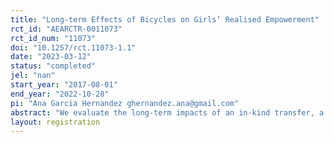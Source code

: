 ```yaml
---
title: "Long-term Effects of Bicycles on Girls’ Realised Empowerment"
rct_id: "AEARCTR-0011073"
rct_id_num: "11073"
doi: "10.1257/rct.11073-1.1"
date: "2023-03-12"
status: "completed"
jel: "nan"
start_year: "2017-08-01"
end_year: "2022-10-28"
pi: "Ana Garcia Hernandez ghernandez.ana@gmail.com"
abstract: "We evaluate the long-term impacts of an in-kind transfer, a bicycle, received by students in rural Zambia in 2017, on girls’ realised empowerment. We assess how the receipt of a bicycle affects school dropout, teenage pregnancies, early marriages, and gender-based violence. Using the random allocation of schools to receive bicycles in 2017 or not, we surveyed girls that were enrolled back then in the schools of the experiment."
layout: registration
---
```


